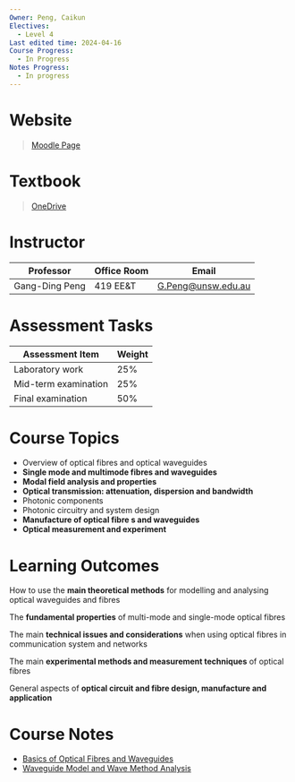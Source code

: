 ```yaml
---
Owner: Peng, Caikun
Electives:
  - Level 4
Last edited time: 2024-04-16
Course Progress:
  - In Progress
Notes Progress:
  - In progress
---
```


# Website

> [Moodle Page](https://moodle.telt.unsw.edu.au/course/view.php?id=81753)  

# Textbook

> [OneDrive](https://1drv.ms/b/s!AuXfaR2IFRyojDgw_eEC7b_w0xc6?e=0mA4wV)

# Instructor

|Professor| Office Room| Email|
|---|---|---|
|Gang-Ding Peng|419 EE&T|G.Peng@unsw.edu.au|

# Assessment Tasks

|Assessment Item| Weight|
|---|---|
|Laboratory work|25%|
|Mid-term examination|25%|
|Final examination|50%|

# Course Topics

- Overview of optical fibres and optical waveguides
- **Single mode and multimode fibres and waveguides**
- **Modal field analysis and properties**
- **Optical transmission: attenuation, dispersion and bandwidth**
- Photonic components
- Photonic circuitry and system design
- **Manufacture of optical fibre s and waveguides**
- **Optical measurement and experiment**

# Learning Outcomes

How to use the **main theoretical methods** for modelling and analysing optical waveguides and fibres

The **fundamental properties** of multi-mode and single-mode optical fibres

The main **technical issues and considerations** when using optical fibres in communication system and networks

The main **experimental methods and measurement techniques** of optical fibres

General aspects of **optical circuit and fibre design, manufacture and application**

# Course Notes 

- [Basics of Optical Fibres and Waveguides
](doc/1.%20Basics%20of%20Optical%20Fibres%20and%20Waveguides.md)
- [Waveguide Model and Wave Method Analysis](2.%2520Waveguide%2520Model%2520and%2520Wave%2520Method%2520Analysis.md#)
